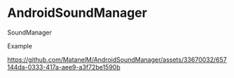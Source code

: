 # AndroidSoundManager

SoundManager 

Example

https://github.com/MatanelM/AndroidSoundManager/assets/33670032/657144da-0333-417a-aee9-a3f72be1590b


